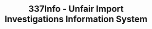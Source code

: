 ---
bigquery: https://console.cloud.google.com/bigquery?p=patents-public-data&d=usitc_investigations&page=dataset&project=sheets-management-319211
citation: US International Trade Commission 337Info Unfair Import Investigations Information
  System
contributors: US International Trade Comission
cost: None
description: US International Trade Commission 337Info Unfair Import Investigations
  Information System contains data on investigations done under Section 337. Section
  337 declares the infringement of certain statutory intellectual property rights
  and other forms of unfair competition in import trade to be unlawful practices.
  Most Section 337 investigations involve allegations of patent or registered trademark
  infringement.
documentation: FAQ and tutorial available on the site
last_edit: 04/12/2022, 03:45:14
location: https://pubapps2.usitc.gov/337external/
maintained_by: US International Trade Comission
schema_fields:
- issueDateOtherNonFinal
- markmanHearing
- lastUpdated
- targetDate
- dateCreated
- endDateMarkmanHearing
- docketNo
- finalIdOnViolationDue
- actualEndDateEvidHear
- htsNumbers
- scheduledStartDateEvidHear
- teoProceedingInvolved
- publication_number
- investigationNo
- actualStartDateEvidHear
- cafcAppeals
- respondent
- ouiiParticipation
- complainant
- scheduledEndDateEvidHear
- title
- gcAttorney
- patentNumbers
- finalDetViolation
- id
- finalDetNoViolation
- teoIdIssueDate
- ouiiAttorney
- patentNumber
- currentActiveALJ
- trademarkNumbers
- dateComplaintFiled
- internalRemand
- teoReliefGranted
- invUnfairAct
- investigationType
- investigationTermDate
- copyrightNumbers
- finalIdOnViolationIssue
- aljAssigned
- startDateMarkmanHearing
- currentStatus
- teoIdDueDate
- dateOfPublicationFrNotice
shortname: unfair_import_investigations
tags:
- import
- legal
- trade
timeframe: 2008-2021 (prior to 2008 downloadable as a JSON file)
title: 337Info - Unfair Import Investigations Information System
uuid: 2721f5ec-e599-4890-9265-9706719fc71e
---